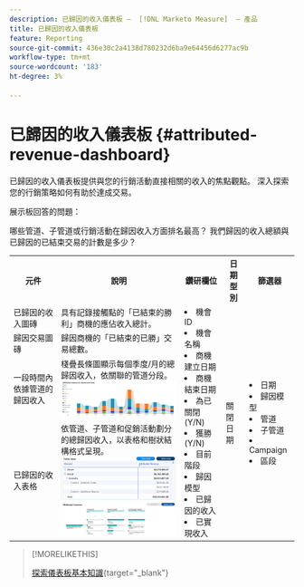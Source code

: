 ```yaml
---
description: 已歸因的收入儀表板 —  [!DNL Marketo Measure]  — 產品
title: 已歸因的收入儀表板
feature: Reporting
source-git-commit: 436e30c2a4138d780232d6ba9e64456d6277ac9b
workflow-type: tm+mt
source-wordcount: '183'
ht-degree: 3%

---
```


# 已歸因的收入儀表板 {#attributed-revenue-dashboard}

已歸因的收入儀表板提供與您的行銷活動直接相關的收入的焦點觀點。 深入探索您的行銷策略如何有助於達成交易。

展示板回答的問題：

哪些管道、子管道或行銷活動在歸因收入方面排名最高？
我們歸因的收入總額與已歸因的已結束交易的計數是多少？

<table style="table-layout:auto"> 
<tbody>
  <tr> 
   <th>元件</th> 
   <th>說明</th>
   <th>鑽研欄位</th>
   <th>日期型別</th>
   <th>篩選器</th>
  </tr>
  <tr>
    <td>已歸因的收入圖磚</td>
    <td>具有記錄接觸點的「已結束的勝利」商機的應佔收入總計。</td>
    <td rowspan="6"><li>機會 ID</li>
<li>機會名稱</li>
<li>商機建立日期</li>
<li>商機結束日期</li>
<li>為已關閉(Y/N)</li>
<li>獲勝(Y/N)</li>
<li>目前階段</li>
<li>歸因模型</li>
<li>已歸因的收入</li>
<li>已實現收入</li></td>
    <td rowspan="6">關閉日期</td>
    <td rowspan="6"><li>日期</li>
<li>歸因模型</li>
<li>管道</li>
<li>子管道</li>
<li>Campaign</li>
<li>區段</li></td>
  </tr>
  <tr>
    <td>歸因交易圖磚</td>
    <td>歸因商機的「已結束的已勝」交易總數。</td>
  </tr>
  <tr>
    <td>一段時間內依據管道的歸因收入</td>
    <td>棧疊長條圖顯示每個季度/月的總歸因收入，依關聯的管道分段。
    <br/><img src="assets/attributed-revenue-dashboard-1.png" width="600"></td>
  </tr>
  <tr>
    <td>已歸因的收入表格</td>
    <td>依管道、子管道和促銷活動劃分的總歸因收入，以表格和樹狀結構格式呈現。
    <br/><img src="assets/attributed-revenue-dashboard-2.png" width="600">
    <br/><img src="assets/attributed-revenue-dashboard-3.png" width="600"></td>
  </tr>
  </tr>
</tbody>
</table>

>[!MORELIKETHIS]
>
>[探索儀表板基本知識](/help/marketo-measure-discover-ui/dashboards/discover-dashboard-basics.md){target="_blank"}
